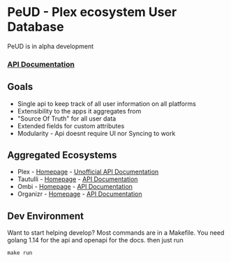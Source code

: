# PeUD - Plex ecosystem User Database
PeUD is in alpha development

### [API Documentation](https://api.peud.io)

## Goals
* Single api to keep track of all user information on all platforms
* Extensibility to the apps it aggregates from
* "Source Of Truth" for all user data
* Extended fields for custom attributes
* Modularity - Api doesnt require UI nor Syncing to work

## Aggregated Ecosystems
* Plex - [Homepage](https://www.plex.tv/) - [Unofficial API Documentation](https://github.com/Arcanemagus/plex-api/wiki)
* Tautulli - [Homepage](https://tautulli.com/) - [API Documentation](https://github.com/Tautulli/Tautulli/blob/master/API.md)
* Ombi - [Homepage](https://ombi.io/) - [API Documentation](https://demo.ombi.io/swagger)
* Organizr - [Homepage](https://organizr.app/) - [API Documentation](https://dev.organizr.app/api/docs/)

## Dev Environment
Want to start helping develop? Most commands are in a Makefile. You need golang 1.14 for the api
and openapi for the docs. then just run
```
make run
```
